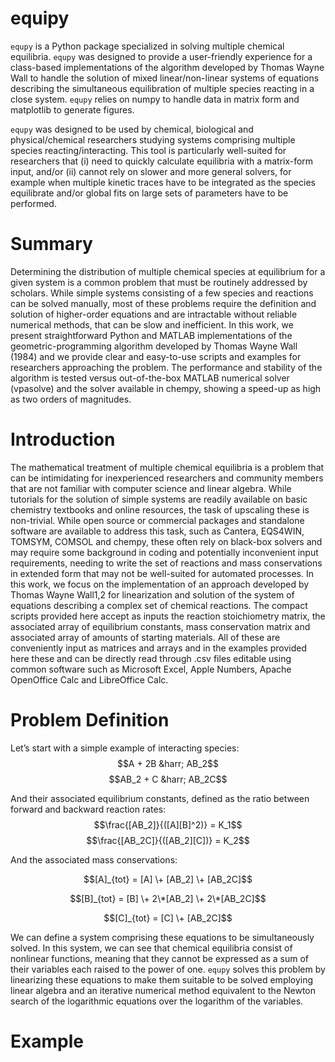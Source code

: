 # equipy

`equpy` is a Python package specialized in solving multiple chemical equilibria.
`equpy` was designed to provide a user-friendly experience for a class-based
implementations of the algorithm developed by Thomas Wayne Wall to handle the
solution of mixed linear/non-linear systems of equations describing the simultaneous
equilibration of multiple species reacting in a close system. `equpy` relies 
on numpy to handle data in matrix form and matplotlib to generate figures.

`equpy` was designed to be used by chemical, biological and physical/chemical
researchers studying systems comprising multiple species reacting/interacting.
This tool is particularly well-suited for researchers that (i) need to quickly 
calculate equilibria with a matrix-form input, and/or (ii) cannot rely on 
slower and more general solvers, for example when multiple kinetic traces have 
to be integrated as the species equilibrate and/or global fits on large sets 
of parameters have to be performed.

# Summary
Determining the distribution of multiple chemical species at equilibrium for a given system is a common problem that must be routinely addressed by scholars. While simple systems consisting of a few species and reactions can be solved manually, most of these problems require the definition and solution of higher-order equations and are intractable without reliable numerical methods, that can be slow and inefficient. In this work, we present straightforward Python and MATLAB implementations of the geometric-programming algorithm developed by Thomas Wayne Wall (1984) and we provide clear and easy-to-use scripts and examples for researchers approaching the problem. The performance and stability of the algorithm is tested versus out-of-the-box MATLAB numerical solver (vpasolve) and the solver available in chempy, showing a speed-up as high as two orders of magnitudes.

# Introduction
The mathematical treatment of multiple chemical equilibria is a problem that can be intimidating for inexperienced researchers and community members that are not familiar with computer science and linear algebra. While tutorials for the solution of simple systems are readily available on basic chemistry textbooks and online resources, the task of upscaling these is non-trivial.
While open source or commercial packages and standalone software are available to address this task, such as Cantera, EQS4WIN, TOMSYM, COMSOL and chempy, these often rely on black-box solvers and may require some background in coding and potentially inconvenient input requirements, needing to write the set of reactions and mass conservations in extended form that may not be well-suited for automated processes.
In this work, we focus on the implementation of an approach developed by Thomas Wayne Wall1,2 for linearization and solution of the system of equations describing a complex set of chemical reactions. The compact scripts provided here accept as inputs the reaction stoichiometry matrix, the associated array of equilibrium constants, mass conservation matrix and associated array of amounts of starting materials. All of these are conveniently input as matrices and arrays and in the examples provided here these and can be directly read through .csv files editable using common software such as Microsoft Excel, Apple Numbers, Apache OpenOffice Calc and LibreOffice Calc.

# Problem Definition
Let’s start with a simple example of interacting species:
$$A + 2B &harr; AB_2$$
$$AB_2 + C &harr; AB_2C$$

And their associated equilibrium constants, defined as the ratio between forward and backward reaction rates:
$$\frac{[AB_2]}{([A][B]^2)} = K_1$$
$$\frac{[AB_2C]}{([AB_2][C])} = K_2$$

And the associated mass conservations:

$$[A]_{tot} = [A] \+ [AB_2] \+ [AB_2C]$$

$$[B]_{tot} = [B] \+ 2\*[AB_2] \+ 2\*[AB_2C]$$

$$[C]_{tot} = [C] \+ [AB_2C]$$

We can define a system comprising these equations to be simultaneously solved.
In this system, we can see that chemical equilibria consist of nonlinear functions, meaning that they cannot be expressed as a sum of their variables each raised to the power of one.
`equpy` solves this problem by linearizing these equations to make them suitable to be solved employing linear algebra and an iterative numerical method equivalent to the Newton search of the logarithmic equations over the logarithm of the variables.

# Example